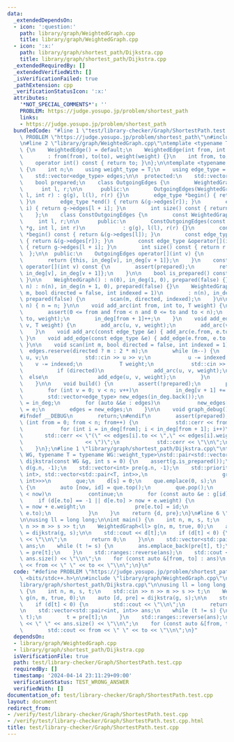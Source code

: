 ```yaml
---
data:
  _extendedDependsOn:
  - icon: ':question:'
    path: library/graph/WeightedGraph.cpp
    title: library/graph/WeightedGraph.cpp
  - icon: ':x:'
    path: library/graph/shortest_path/Dijkstra.cpp
    title: library/graph/shortest_path/Dijkstra.cpp
  _extendedRequiredBy: []
  _extendedVerifiedWith: []
  _isVerificationFailed: true
  _pathExtension: cpp
  _verificationStatusIcon: ':x:'
  attributes:
    '*NOT_SPECIAL_COMMENTS*': ''
    PROBLEM: https://judge.yosupo.jp/problem/shortest_path
    links:
    - https://judge.yosupo.jp/problem/shortest_path
  bundledCode: "#line 1 \"test/library-checker/Graph/ShortestPath.test.cpp\"\n#define\
    \ PROBLEM \"https://judge.yosupo.jp/problem/shortest_path\"\n#include <bits/stdc++.h>\n\
    \n#line 2 \"library/graph/WeightedGraph.cpp\"\ntemplate <typename T> struct WeightedEdge\
    \ {\n    WeightedEdge() = default;\n    WeightedEdge(int from, int to, T weight)\n\
    \        : from(from), to(to), weight(weight) {}\n    int from, to;\n    T weight;\n\
    \    operator int() const { return to; }\n};\n\ntemplate <typename T> struct WeightedGraph\
    \ {\n    int n;\n    using weight_type = T;\n    using edge_type = WeightedEdge<T>;\n\
    \    std::vector<edge_type> edges;\n\n  protected:\n    std::vector<int> in_deg;\n\
    \    bool prepared;\n    class OutgoingEdges {\n        WeightedGraph *g;\n  \
    \      int l, r;\n\n      public:\n        OutgoingEdges(WeightedGraph *g, int\
    \ l, int r) : g(g), l(l), r(r) {}\n        edge_type *begin() { return &(g->edges[l]);\
    \ }\n        edge_type *end() { return &(g->edges[r]); }\n        edge_type &operator[](int\
    \ i) { return g->edges[l + i]; }\n        int size() const { return r - l; }\n\
    \    };\n    class ConstOutgoingEdges {\n        const WeightedGraph *g;\n   \
    \     int l, r;\n\n      public:\n        ConstOutgoingEdges(const WeightedGraph\
    \ *g, int l, int r)\n            : g(g), l(l), r(r) {}\n        const edge_type\
    \ *begin() const { return &(g->edges[l]); }\n        const edge_type *end() const\
    \ { return &(g->edges[r]); }\n        const edge_type &operator[](int i) const\
    \ { return g->edges[l + i]; }\n        int size() const { return r - l; }\n  \
    \  };\n\n  public:\n    OutgoingEdges operator[](int v) {\n        assert(prepared);\n\
    \        return {this, in_deg[v], in_deg[v + 1]};\n    }\n    const ConstOutgoingEdges\
    \ operator[](int v) const {\n        assert(prepared);\n        return {this,\
    \ in_deg[v], in_deg[v + 1]};\n    }\n\n    bool is_prepared() const { return prepared;\
    \ }\n\n    WeightedGraph() : n(0), in_deg(1, 0), prepared(false) {}\n    WeightedGraph(int\
    \ n) : n(n), in_deg(n + 1, 0), prepared(false) {}\n    WeightedGraph(int n, int\
    \ m, bool directed = false, int indexed = 1)\n        : n(n), in_deg(n + 1, 0),\
    \ prepared(false) {\n        scan(m, directed, indexed);\n    }\n\n    void resize(int\
    \ n) { n = n; }\n\n    void add_arc(int from, int to, T weight) {\n        assert(!prepared);\n\
    \        assert(0 <= from and from < n and 0 <= to and to < n);\n        edges.emplace_back(from,\
    \ to, weight);\n        in_deg[from + 1]++;\n    }\n    void add_edge(int u, int\
    \ v, T weight) {\n        add_arc(u, v, weight);\n        add_arc(v, u, weight);\n\
    \    }\n    void add_arc(const edge_type &e) { add_arc(e.from, e.to, e.weight);\
    \ }\n    void add_edge(const edge_type &e) { add_edge(e.from, e.to, e.weight);\
    \ }\n\n    void scan(int m, bool directed = false, int indexed = 1) {\n      \
    \  edges.reserve(directed ? m : 2 * m);\n        while (m--) {\n            int\
    \ u, v;\n            std::cin >> u >> v;\n            u -= indexed;\n        \
    \    v -= indexed;\n            T weight;\n            std::cin >> weight;\n \
    \           if (directed)\n                add_arc(u, v, weight);\n          \
    \  else\n                add_edge(u, v, weight);\n        }\n        build();\n\
    \    }\n\n    void build() {\n        assert(!prepared);\n        prepared = true;\n\
    \        for (int v = 0; v < n; v++)\n            in_deg[v + 1] += in_deg[v];\n\
    \        std::vector<edge_type> new_edges(in_deg.back());\n        auto counter\
    \ = in_deg;\n        for (auto &&e : edges)\n            new_edges[counter[e.from]++]\
    \ = e;\n        edges = new_edges;\n    }\n\n    void graph_debug() const {\n\
    #ifndef __DEBUG\n        return;\n#endif\n        assert(prepared);\n        for\
    \ (int from = 0; from < n; from++) {\n            std::cerr << from << \";\";\n\
    \            for (int i = in_deg[from]; i < in_deg[from + 1]; i++)\n         \
    \       std::cerr << \"(\" << edges[i].to << \",\" << edges[i].weight\n      \
    \                    << \")\";\n            std::cerr << \"\\n\";\n        }\n\
    \    }\n};\n#line 1 \"library/graph/shortest_path/Dijkstra.cpp\"\ntemplate <typename\
    \ WG, typename T = typename WG::weight_type>\nstd::pair<std::vector<T>, std::vector<int>>\
    \ dijkstra(const WG &g, int s = 0) {\n    assert(g.is_prepared());\n    std::vector<T>\
    \ d(g.n, -1);\n    std::vector<int> pre(g.n, -1);\n    std::priority_queue<std::pair<T,\
    \ int>, std::vector<std::pair<T, int>>,\n                        greater<std::pair<T,\
    \ int>>>\n        que;\n    d[s] = 0;\n    que.emplace(0, s);\n    while (que.size())\
    \ {\n        auto [now, id] = que.top();\n        que.pop();\n        if (d[id]\
    \ < now)\n            continue;\n        for (const auto &e : g[id])\n       \
    \     if (d[e.to] == -1 || d[e.to] > now + e.weight) {\n                d[e.to]\
    \ = now + e.weight;\n                pre[e.to] = id;\n                que.emplace(d[e.to],\
    \ e.to);\n            }\n    }\n    return {d, pre};\n}\n#line 6 \"test/library-checker/Graph/ShortestPath.test.cpp\"\
    \n\nusing ll = long long;\n\nint main() {\n    int n, m, s, t;\n    std::cin >>\
    \ n >> m >> s >> t;\n    WeightedGraph<ll> g(n, m, true, 0);\n    auto [d, pre]\
    \ = dijkstra(g, s);\n\n    std::cout << d[t];\n    if (d[t] < 0) {\n        std::cout\
    \ << \"\\n\";\n        return 0;\n    }\n\n    std::vector<std::pair<int, int>>\
    \ ans;\n    while (t != s) {\n        ans.emplace_back(pre[t], t);\n        t\
    \ = pre[t];\n    }\n    std::ranges::reverse(ans);\n    std::cout << \" \" <<\
    \ ans.size() << \"\\n\";\n    for (const auto &[from, to] : ans)\n        std::cout\
    \ << from << \" \" << to << \"\\n\";\n}\n"
  code: "#define PROBLEM \"https://judge.yosupo.jp/problem/shortest_path\"\n#include\
    \ <bits/stdc++.h>\n\n#include \"library/graph/WeightedGraph.cpp\"\n#include \"\
    library/graph/shortest_path/Dijkstra.cpp\"\n\nusing ll = long long;\n\nint main()\
    \ {\n    int n, m, s, t;\n    std::cin >> n >> m >> s >> t;\n    WeightedGraph<ll>\
    \ g(n, m, true, 0);\n    auto [d, pre] = dijkstra(g, s);\n\n    std::cout << d[t];\n\
    \    if (d[t] < 0) {\n        std::cout << \"\\n\";\n        return 0;\n    }\n\
    \n    std::vector<std::pair<int, int>> ans;\n    while (t != s) {\n        ans.emplace_back(pre[t],\
    \ t);\n        t = pre[t];\n    }\n    std::ranges::reverse(ans);\n    std::cout\
    \ << \" \" << ans.size() << \"\\n\";\n    for (const auto &[from, to] : ans)\n\
    \        std::cout << from << \" \" << to << \"\\n\";\n}"
  dependsOn:
  - library/graph/WeightedGraph.cpp
  - library/graph/shortest_path/Dijkstra.cpp
  isVerificationFile: true
  path: test/library-checker/Graph/ShortestPath.test.cpp
  requiredBy: []
  timestamp: '2024-04-14 23:11:29+09:00'
  verificationStatus: TEST_WRONG_ANSWER
  verifiedWith: []
documentation_of: test/library-checker/Graph/ShortestPath.test.cpp
layout: document
redirect_from:
- /verify/test/library-checker/Graph/ShortestPath.test.cpp
- /verify/test/library-checker/Graph/ShortestPath.test.cpp.html
title: test/library-checker/Graph/ShortestPath.test.cpp
---
```


